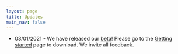 ```yaml
---
layout: page
title: Updates
main_nav: false
---
```


* 03/01/2021 - We have released our [beta](https://github.com/PoPGRI/Race/releases/tag/0.1.0)! Please go to the [Getting started](https://popgri.github.io/Race/installation/) page to download. We invite all feedback.
